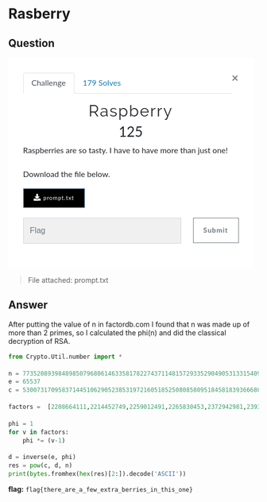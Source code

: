 # Rasberry

## Question

![prob](./prob.png)

>File attached: prompt.txt

## Answer

After putting the value of n in factordb.com I found that n was made up of more than 2 primes, so I calculated the phi(n) and did the classical decryption of RSA. 

```python
from Crypto.Util.number import *

n = 7735208939848985079680614633581782274371148157293352904905313315409418467322726702848189532721490121708517697848255948254656192793679424796954743649810878292688507385952920229483776389922650388739975072587660866986603080986980359219525111589659191172937047869008331982383695605801970189336227832715706317
e = 65537
c = 5300731709583714451062905238531972160518525080858095184581839366680022995297863013911612079520115435945472004626222058696229239285358638047675780769773922795279074074633888720787195549544835291528116093909456225670152733191556650639553906195856979794273349598903501654956482056938935258794217285615471681

factors =  [2208664111,2214452749,2259012491,2265830453,2372942981,2393757139,2465499073,2508863309,2543358889,2589229021,2642723827,2758626487,2850808189,2947867051,2982067987,3130932919,3290718047,3510442297,3600488797,3644712913,3650456981,3726115171,3750978137,3789130951,3810149963,3979951739,4033877203,4128271747,4162800959,4205130337,4221911101,4268160257]

phi = 1
for v in factors:
    phi *= (v-1)

d = inverse(e, phi)
res = pow(c, d, n)
print(bytes.fromhex(hex(res)[2:]).decode('ASCII'))
```

**flag:** ```flag{there_are_a_few_extra_berries_in_this_one}```